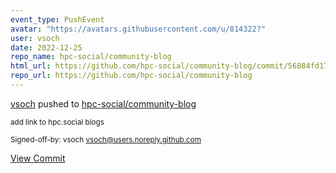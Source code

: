 ```yaml
---
event_type: PushEvent
avatar: "https://avatars.githubusercontent.com/u/814322?"
user: vsoch
date: 2022-12-25
repo_name: hpc-social/community-blog
html_url: https://github.com/hpc-social/community-blog/commit/56884fd17cc4b2d2a71ae6a7e99430e1b2cc3691
repo_url: https://github.com/hpc-social/community-blog
---
```


<a href='https://github.com/vsoch' target='_blank'>vsoch</a> pushed to <a href='https://github.com/hpc-social/community-blog' target='_blank'>hpc-social/community-blog</a>

<small>add link to hpc.social blogs

Signed-off-by: vsoch <vsoch@users.noreply.github.com></small>

<a href='https://github.com/hpc-social/community-blog/commit/56884fd17cc4b2d2a71ae6a7e99430e1b2cc3691' target='_blank'>View Commit</a>